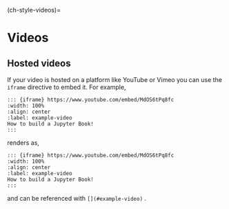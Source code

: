 (ch-style-videos)=
# Videos

## Hosted videos

If your video is hosted on a platform like YouTube or Vimeo you can use the `iframe` directive to embed it.
For example,

````
::: {iframe} https://www.youtube.com/embed/MdOS6tPq8fc
:width: 100%
:align: center
:label: example-video
How to build a Jupyter Book!
:::
````

renders as,

```
::: {iframe} https://www.youtube.com/embed/MdOS6tPq8fc
:width: 100%
:align: center
:label: example-video
How to build a Jupyter Book!
:::
```

and can be referenced with `[](#example-video)` [](#example-video).

